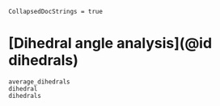 ```@meta
CollapsedDocStrings = true
```
# [Dihedral angle analysis](@id dihedrals)

```@docs
average_dihedrals
dihedral
dihedrals
```